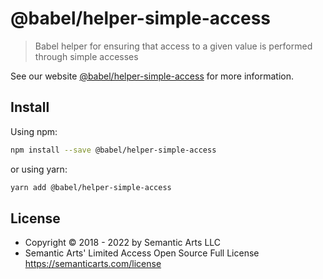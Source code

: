 # @babel/helper-simple-access

> Babel helper for ensuring that access to a given value is performed through simple accesses

See our website [@babel/helper-simple-access](https://babeljs.io/docs/en/babel-helper-simple-access) for more information.

## Install

Using npm:

```sh
npm install --save @babel/helper-simple-access
```

or using yarn:

```sh
yarn add @babel/helper-simple-access
```

## License

- Copyright © 2018 - 2022 by Semantic Arts LLC
- Semantic Arts' Limited Access Open Source Full License https://semanticarts.com/license
